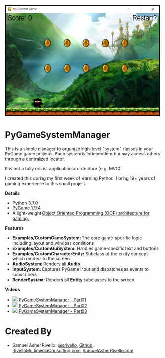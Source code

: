 <img src="https://raw.githubusercontent.com/RivelloMultimediaConsulting/PyGameSystemManager/master/Documentation/PyGameSystemManager_Screenshot01.png" width="500" />

PyGameSystemManager
=============
  
This is a simple manager to organize high-level "system" classes in your PyGame game projects. Each system is independent but may access others through a centralized locator. 

It is not a fully robust application architecture (e.g. MVC).

I created this during my first week of learning Python. I bring 19+ years of gaming experience to this small project.

**Details**

* <a href="https://www.python.org/" target="_blank">Python 3.7.0</a>
* <a href="https://www.pygame.org/" target="_blank">PyGame 1.9.4</a>
* A light-weight <a href="https://en.wikipedia.org/wiki/Object-oriented_programming" target="_blank">Object Oriented Programming (OOP) architecture for gaming.</a>

**Features**

* **Examples/CustomGameSystem:** The core game-specific logic including layout and win/loss conditions
* **Examples/CustomGuiSystem:** Handles game-specific text and buttons
* **Examples/CustomCharacterEnity:** Subclass of the entity concept which renders to the screen
* **AudioSystem:** Renders all **Audio**
* **InputSystem:** Captures PyGame input and dispatches as events to subscribers
* **RenderSystem:** Renders all **Entity** subclasses to the screen

**Videos**

* <img src="https://cdn2.iconfinder.com/data/icons/social-media-2161/512/Line-icon_movies_social_videos_web_youtube-512.png" width = "30"> <a href="https://youtu.be/XLIMAjdPhpE" target="_blank">PyGameSystemManager - Part01</a>
* <img src="https://cdn2.iconfinder.com/data/icons/social-media-2161/512/Line-icon_movies_social_videos_web_youtube-512.png" width = "30"> <a href="https://youtu.be/qjA9vYtS54c" target="_blank">PyGameSystemManager - Part02</a>
* <img src="https://cdn2.iconfinder.com/data/icons/social-media-2161/512/Line-icon_movies_social_videos_web_youtube-512.png" width = "30"> <a href="https://youtu.be/0WFjoRviPvM" target="_blank">PyGameSystemManager - Part03</a>
  
Created By
=============

- Samuel Asher Rivello: <a href="https://twitter.com/srivello/" target="_blank">@srivello</a>, <a href="http://www.github.com/RivelloMultimediaConsulting/" target="_blank">Github</a>, <a href="http://RivelloMultimediaConsulting.com/unity/" target="_blank">RivelloMultimediaConsulting.com</a>, <a href="http://www.SamuelAsherRivello.com" target="_blank">SamuelAsherRivello.com</a>

